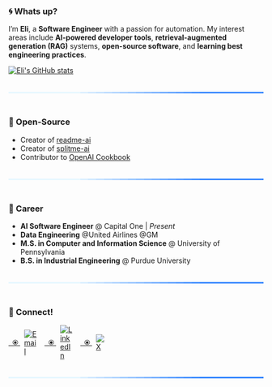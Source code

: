 ### 🌀 Whats up?

I’m **Eli**, a **Software Engineer** with a passion for automation. My interest areas include **AI-powered developer tools**, **retrieval-augmented generation (RAG)** systems, **open-source software**, and **learning best engineering practices**.

[![Eli's GitHub stats](https://github-readme-stats.vercel.app/api?username=eli64s)](https://github.com/anuraghazra/github-readme-stats)

<div align="center">
  <img src="https://raw.githubusercontent.com/eli64s/eli64s/d866f2bb05b0fb1ade80d7b97524fa351fa58050/assets/svg/line.svg" alt="separator" width="100%" height="3px" style="margin: 20px 0;">
</div>

### 💠 Open-Source

- Creator of [readme-ai]
- Creator of [splitme-ai]
- Contributor to [OpenAI Cookbook][openai-cookbook]

<div align="center">
  <img src="https://raw.githubusercontent.com/eli64s/eli64s/d866f2bb05b0fb1ade80d7b97524fa351fa58050/assets/svg/line.svg" alt="separator" width="100%" height="3px" style="margin: 20px 0;">
</div>

### 🔷 Career

- **AI Software Engineer** @ Capital One | _Present_
- **Data Engineering** @United Airlines @GM
- **M.S. in Computer and Information Science** @ University of Pennsylvania
- **B.S. in Industrial Engineering** @ Purdue University

<div align="center">
  <img src="https://raw.githubusercontent.com/eli64s/eli64s/d866f2bb05b0fb1ade80d7b97524fa351fa58050/assets/svg/line.svg" alt="separator" width="100%" height="3px" style="margin: 20px 0;">
</div>

### 🔵 Connect!

<div align="left">
  <p style="display: flex; align-items: left; justify-content: left; gap: 15px;">
    <a href="mailto:egsalamie@gmail.com" style="display: flex; align-items: center;">
      &nbsp;&nbsp;⦿&nbsp;<img src="https://www.svgrepo.com/show/46214/email.svg" width="25px" alt="Email" style="margin-left: 8px" />
    </a>
    <!-- <br> -->
    <a href="https://www.linkedin.com/in/salamieeli/" style="display: flex; align-items: center;">
      &nbsp;&nbsp;⦿&nbsp;<img src="https://www.svgrepo.com/show/494209/linkedin.svg" width="25px" alt="LinkedIn" style="margin-left: 8px" />
    </a>
    <!-- <br> -->
    <a href="https://x.com/zerox_eli" style="display: flex; align-items: center;">
      &nbsp;&nbsp;⦿&nbsp;<img src="https://simpleicons.org/icons/x.svg" width="25px" alt="X" style="margin-left: 8px" />
    </a>
  </p>
</div>

<div align="center">
  <img src="https://raw.githubusercontent.com/eli64s/eli64s/d866f2bb05b0fb1ade80d7b97524fa351fa58050/assets/svg/line.svg" alt="separator" width="100%" height="3px" style="margin: 20px 0;">
</div>

<!-- REFERENCE LINKS -->
[readme-ai]: https://github.com/eli64s/readme-ai
[splitme-ai]: https://github.com/eli64s/splitme-ai
[openai-cookbook]: https://cookbook.openai.com/examples/code_search_using_embeddings

<!-- CONTACT ICONS -->
[gmail]: https://simpleicons.org/icons/gmail.svg
[linkedin]: https://www.svgrepo.com/show/494209/linkedin.svg
[x]: https://simpleicons.org/icons/x.svg

<!-- 
<div align="center">
  <img alt="Profile Header" src="/assets/svg/banner-dark.svg" width="100%">
</div>

<div align="center">
  <picture>
    <source media="(prefers-color-scheme: dark)" 
    srcset="https://raw.githubusercontent.com/eli64s/eli64s/b605f837433a26010f4ebda2853ce4f89ae0986b/banner.svg">
    <source media="(prefers-color-scheme: light)" 
    srcset="https://raw.githubusercontent.com/eli64s/eli64s/b605f837433a26010f4ebda2853ce4f89ae0986b/banner.svg">
    <img alt="Profile Header" 
    src="https://raw.githubusercontent.com/eli64s/eli64s/b605f837433a26010f4ebda2853ce4f89ae0986b/banner.svg" 
    width="100%">
  </picture>
</div> -->
